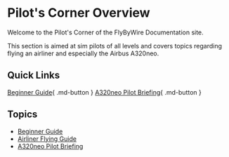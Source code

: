 # Pilot's Corner Overview

Welcome to the Pilot's Corner of the FlyByWire Documentation site.

This section is aimed at sim pilots of all levels and covers topics regarding flying an airliner and especially the Airbus A320neo.

## Quick Links

[Beginner Guide](beginner-guide/overview.md){ .md-button }
[A320neo Pilot Briefing](a32nx-briefing/index.md){ .md-button }

##  Topics

- [Beginner Guide](beginner-guide/overview.md)
- [Airliner Flying Guide](airliner-flying-guide/overview.md)
- [A320neo Pilot Briefing](a32nx-briefing/)
